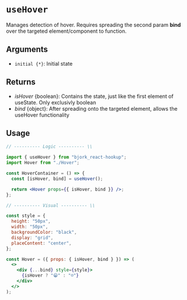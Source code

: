 # `useHover`

Manages detection of hover. Requires spreading the second param **bind** over the targeted element/component to function.

## Arguments

- `initial {*}`: Initial state

## Returns

- _isHover_ {boolean}: Contains the state, just like the first element of useState. Only exclusivly boolean
- _bind_ {object}: After spreading onto the targeted element, allows the useHover functionality

## Usage

```jsx
// ---------- Logic ---------- \\

import { useHover } from "bjork_react-hookup";
import Hover from "./Hover";

const HoverContainer = () => {
  const [isHover, bind] = useHover();

  return <Hover props={{ isHover, bind }} />;
};

// ---------- Visual ---------- \\

const style = {
  height: "50px",
  width: "50px",
  backgroundColor: "black",
  display: "grid",
  placeContent: "center",
};

const Hover = ({ props: { isHover, bind } }) => (
  <>
    <div {...bind} style={style}>
      {isHover ? "😁" : "☹️"}
    </div>
  </>
);
```
